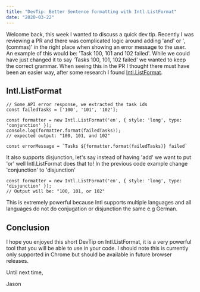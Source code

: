 ```yaml
---
title: "DevTip: Better Sentence formatting with Intl.ListFormat"
date: "2020-03-22"
---
```


Welcome back, this week I wanted to discuss a quick dev tip. Recently I was reviewing a PR and there was complicated logic around adding 'and' or ', (commas)' in the right place when showing an error message to the user. An example of this would be: 'Task 100, 101 and 102 failed'. While we could have just changed it to say 'Tasks 100, 101, 102 failed' we wanted to keep the correct grammar. When seeing this in the PR I thought there must have been an easier way, after some research I found [Intl.ListFormat](https://developer.mozilla.org/en-US/docs/Web/JavaScript/Reference/Global_Objects/ListFormat).

## Intl.ListFormat

```tsx
// Some API error response, we extracted the task ids
const failedTasks = ['100', '101', '102'];

const formatter = new Intl.ListFormat('en', { style: 'long', type: 'conjunction' });
console.log(formatter.format(failedTasks));
// expected output: "100, 101, and 102"

const errorMessage = `Tasks ${formatter.format(failedTasks)} failed`
```

It also supports disjunction, let's say instead of having 'add' we want to put 'or' well Intl.ListFormat does that to!
In the previous code example change 'conjunction' to 'disjunction'
```tsx
const formatter = new Intl.ListFormat('en', { style: 'long', type: 'disjunction' });
// Output will be: "100, 101, or 102"
```


This is extremely powerful because Intl supports multiple languages and all languages do not do conjugation or disjunction the same e.g German.

## Conclusion

I hope you enjoyed this short DevTip on Intl.ListFormat, it is a very powerful tool that you will be able to use in your code. I should note this is currently only supported in Chrome but should be available in future browser releases. 

Until next time,

Jason